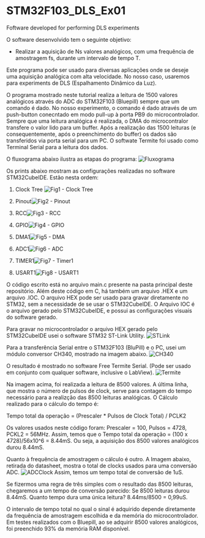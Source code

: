 # STM32F103_DLS_Ex01
Foftware developed for performing DLS experiments

O software desenvolvido tem o seguinte objetivo:
- Realizar a aquisição de Ns valores analógicos, com uma frequência de amostragem fs, durante um intervalo de tempo T.

Este programa pode ser usado para diversas aplicações onde se deseje uma aquisição analógica com alta velocidade. No nosso caso, usaremos para 
experiments de DLS (Espalhamento Dinâmico da Luz).

O programa mostrado neste tutorial realiza a leitura de 1500 valores analógicos através do ADC do STM32F103 (Bluepill) sempre que um comando é dado.
No nosso experimento, o comando é dado através de um push-button conecntado em modo pull-up à porta PB9 do microcontrolador.
Sempre que uma leitura analógica é realizada, o DMA do microcontralor transfere o valor lido para um buffer. 
Após a realização das 1500 leituras (e consequentemente, após o preenchimento do buffer) os dados são transferidos via porta serial para um PC.
O softwate Termite foi usado como Terminal Serial para a leitura dos dados.

O fluxograma abaixo ilustra as etapas do programa:
![Fluxograma](https://user-images.githubusercontent.com/114233216/231753766-15def680-fcae-447d-a019-66e462f130b8.png)

Os prints abaixo mostram as configurações realizadas no software STM32CubeIDE.
Estão nesta ordem:
1. Clock Tree ![Fig1 - Clock Tree](https://user-images.githubusercontent.com/114233216/231754788-f5d3c02e-6e2a-4317-a7b3-0cf42e7f2d65.png)

2. Pinout![Fig2 - Pinout](https://user-images.githubusercontent.com/114233216/231754822-89ebfc80-efb6-452e-837e-8888e4cc1ebd.png)

3. RCC![Fig3 - RCC](https://user-images.githubusercontent.com/114233216/231755315-e333a7a4-4fc3-4cf6-be1b-99dd861624e1.png)

4. GPIO![Fig4 - GPIO](https://user-images.githubusercontent.com/114233216/231755340-c4524ae0-bcb7-4591-b56b-a3f53990b912.png)

5. DMA1![Fig5 - DMA](https://user-images.githubusercontent.com/114233216/231755364-59a9ecec-695f-4425-aeb0-b164e9284a22.png)

6. ADC1![Fig6 - ADC](https://user-images.githubusercontent.com/114233216/231755381-31798905-ed84-4edb-b664-4421a44e0c52.png)

7. TIMER1![Fig7 - Timer1](https://user-images.githubusercontent.com/114233216/231755405-44e29a09-1d77-4139-afde-b8b959da5273.png)

8. USART1![Fig8 - USART1](https://user-images.githubusercontent.com/114233216/231755415-42268849-18a0-4004-91de-ad1b927dc8e8.png)


O código escrito está no arquivo main.c presente na pasta principal deste repositório. Além deste código em C, há também um arquivo .HEX e um arquivo .IOC.
O arquivo HEX pode ser usado para gravar diretamente no STM32, sem a necessidade de se usar o STM32CubeIDE.
O Arquivo IOC é o arquivo gerado pelo STM32CubeIDE, e possui as configurações visuais do software gerado.

Para gravar no microcontrolador o arquivo HEX gerado pelo STM32CubeIDE usei o software STM32 ST-Link Utility.
![STLink](https://user-images.githubusercontent.com/114233216/231759696-82f94c8f-6c49-44d0-a65a-3dd6f5c0e469.png)



Para a transferência Serial entre o STM32F103 (BluPill) e o PC, usei um módulo conversor CH340, mostrado na imagem abaixo.
![CH340](https://user-images.githubusercontent.com/114233216/231759344-0dbe064b-0a9d-40d6-9a7c-bffa4d09ceb2.png)

O resultado é mostrado no software Free Termite Serial. (Pode ser usado em conjunto com qualquer software, inclusive o LabView).
![Termite](https://user-images.githubusercontent.com/114233216/231761066-cb1a0929-d0c5-4945-83f6-b6d4e1087287.png)


Na imagem acima, foi realizada a leitura de 8500 valores. A última linha, que mostra o número de pulsos de clock, serve para contagem do tempo necessário para a realizção das 8500 leituras analógicas.
O Cálculo realizado para o cálculo do tempo é:

Tempo total da operação = (Prescaler * Pulsos de Clock Total) / PCLK2

Os valores usados neste código foram: Prescaler = 100, Pulsos = 4728, PCKL2 = 56MHz.
Assim, temos que o Tempo total da operação = (100 x 4728)/56x10^6 = 8.44mS.
Ou seja, a aquisição dos 8500 valores analógicos durou 8.44mS.

Quanto à frequência de amostragem o cálculo é outro.
A Imagem abaixo, retirada do datasheet, mostra o total de clocks usados para uma conversão ADC.
![ADCClock](https://user-images.githubusercontent.com/114233216/231763456-2fd9d519-3a5d-4bdc-9483-513a3387724b.png)
Assim, temos um tempo total de conversão de 1uS.

Se fizermos uma regra de três simples com o resultado das 8500 leituras, chegaremos a um tempo de conversão parecido:
Se 8500 leituras durou 8.44mS. Quanto tempo dura uma única leitura? 8.44ms/8500 = 0,99uS.


O intervalo de tempo total no qual o sinal é adquirido depende diretamente da frequência de amostragem escolhida e da memória do microcontrolador.
Em testes realizados com o Bluepill, ao se adquirir 8500 valores analógicos, foi preenchido 93% da memória RAM disponível.
